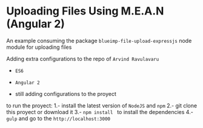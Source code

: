 # Uploading Files Using M.E.A.N (Angular 2)

An example consuming the package ```blueimp-file-upload-expressjs``` node module
for uploading files

Adding extra configurations to the repo of ```Arvind Ravulavaru```
- <code>ES6</code>
- <code>Angular 2</code>

- still adding configurations to the proyect


to run the proyect:
1.- install the latest version of ```NodeJS``` and ```npm```
2.- git clone this proyect or download it
3.- ```npm install ``` to install the dependencies
4.- ``` gulp``` and go to the ```http://localhost:3000```
